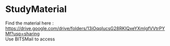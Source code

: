 # StudyMaterial

Find the material here : https://drive.google.com/drive/folders/13iOqqIucsG28RKIQxeYXmlgfVVtrPYMf?usp=sharing <br>
Use BITSMail to access
